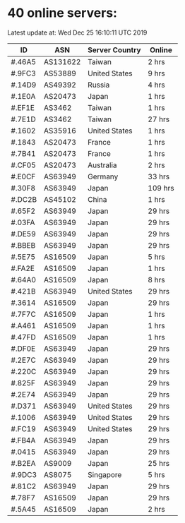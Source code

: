 # 40 online servers:

Latest update at: Wed Dec 25 16:10:11 UTC 2019

| ID | ASN | Server Country | Online |
| -- | --- | -------------- | ------ |
| #.46A5 | AS131622 | Taiwan | 2 hrs |
| #.9FC3 | AS53889 | United States | 9 hrs |
| #.14D9 | AS49392 | Russia | 4 hrs |
| #.1E0A | AS20473 | Japan | 1 hrs |
| #.EF1E | AS3462 | Taiwan | 1 hrs |
| #.7E1D | AS3462 | Taiwan | 27 hrs |
| #.1602 | AS35916 | United States | 1 hrs |
| #.1843 | AS20473 | France | 1 hrs |
| #.7B41 | AS20473 | France | 1 hrs |
| #.CF05 | AS20473 | Australia | 2 hrs |
| #.E0CF | AS63949 | Germany | 33 hrs |
| #.30F8 | AS63949 | Japan | 109 hrs |
| #.DC2B | AS45102 | China | 1 hrs |
| #.65F2 | AS63949 | Japan | 29 hrs |
| #.03FA | AS63949 | Japan | 29 hrs |
| #.DE59 | AS63949 | Japan | 29 hrs |
| #.BBEB | AS63949 | Japan | 29 hrs |
| #.5E75 | AS16509 | Japan | 5 hrs |
| #.FA2E | AS16509 | Japan | 1 hrs |
| #.64A0 | AS16509 | Japan | 8 hrs |
| #.421B | AS63949 | United States | 29 hrs |
| #.3614 | AS16509 | Japan | 29 hrs |
| #.7F7C | AS16509 | Japan | 1 hrs |
| #.A461 | AS16509 | Japan | 1 hrs |
| #.47FD | AS16509 | Japan | 1 hrs |
| #.DF0E | AS63949 | Japan | 29 hrs |
| #.2E7C | AS63949 | Japan | 29 hrs |
| #.220C | AS63949 | Japan | 29 hrs |
| #.825F | AS63949 | Japan | 29 hrs |
| #.2E74 | AS63949 | Japan | 29 hrs |
| #.D371 | AS63949 | United States | 29 hrs |
| #.1006 | AS63949 | United States | 29 hrs |
| #.FC19 | AS63949 | United States | 29 hrs |
| #.FB4A | AS63949 | Japan | 29 hrs |
| #.0415 | AS63949 | Japan | 29 hrs |
| #.B2EA | AS9009 | Japan | 25 hrs |
| #.9DC3 | AS8075 | Singapore | 5 hrs |
| #.81C2 | AS63949 | Japan | 29 hrs |
| #.78F7 | AS16509 | Japan | 29 hrs |
| #.5A45 | AS16509 | Japan | 2 hrs |

